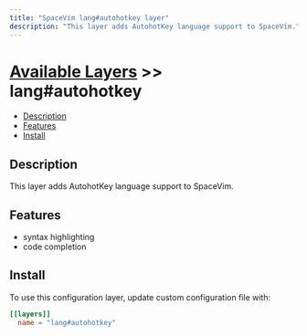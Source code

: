 ```yaml
---
title: "SpaceVim lang#autohotkey layer"
description: "This layer adds AutohotKey language support to SpaceVim."
---
```


# [Available Layers](../../) >> lang#autohotkey

<!-- vim-markdown-toc GFM -->

- [Description](#description)
- [Features](#features)
- [Install](#install)

<!-- vim-markdown-toc -->

## Description

This layer adds AutohotKey language support to SpaceVim.

## Features

- syntax highlighting
- code completion

## Install

To use this configuration layer, update custom configuration file with:

```toml
[[layers]]
  name = "lang#autohotkey"
```

